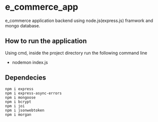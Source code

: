 # e_commerce_app
e_commerce application backend using node.js(express.js) framwork and mongo database.
## How to run the application
Using cmd, inside the project directory run the following command line
- nodemon index.js

## Dependecies
    npm i express
    npm i express-async-errors
    npm i mongoose
    npm i bcrypt
    npm i joi
    npm i jsonwebtoken
    npm i morgan

